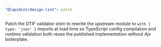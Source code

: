 ```yaml
---
"@lapidist/design-lint": patch
---
```


Patch the DTIF validator shim to rewrite the upstream module to `with { type: 'json' }` imports at load time so TypeScript config compilation and runtime validation both reuse the published implementation without Ajv boilerplate.
